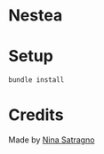 Nestea
======

# Setup

```
bundle install
```

# Credits

Made by [Nina Satragno](mailto:nsatragno@gmail.com)
